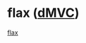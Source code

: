 flax ([dMVC](https://github.com/nomilous/stax))
===============================================

[flax](https://www.google.co.za/search?q=flax+spindle+wheel+ancient&hl=en&safe=off&tbas=0&source=lnms&tbm=isch&sa=X&ei=JBY1UeH5EoaShgeS74GoDA&ved=0CAoQ_AUoAQ&biw=1536&bih=960#hl=en&safe=off&tbs=ic:gray&tbm=isch&sa=1&q=flax+spindle+wheel+ancient&oq=flax+spindle+wheel+ancient&gs_l=img.3...79879.79879.2.80399.1.1.0.0.0.0.0.0..0.0...0.0...1c.1.5.img.bIuiMPTPeDQ&bav=on.2,or.r_gc.r_pw.r_qf.&fp=acdd8e334af48ea6&biw=1512&bih=1086)
